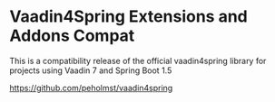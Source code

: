 Vaadin4Spring Extensions and Addons Compat
==========================================

This is a compatibility release of the official vaadin4spring library for projects using Vaadin 7 and Spring Boot 1.5

https://github.com/peholmst/vaadin4spring
